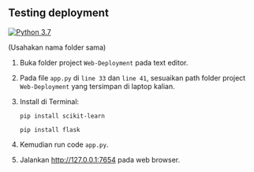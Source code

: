 ## Testing deployment
[![Python 3.7](https://img.shields.io/badge/python-3.7-blue.svg)](https://www.python.org/downloads/release/python-370/)

(Usahakan nama folder sama)
1. Buka folder project `Web-Deployment` pada text editor.
2. Pada file `app.py` di `line 33` dan `line 41`, sesuaikan path folder project `Web-Deployment` yang tersimpan di laptop kalian.
3. Install di Terminal:

    ```
    pip install scikit-learn
    ```
    ```
    pip install flask
    ```

4. Kemudian run code `app.py`.
5. Jalankan http://127.0.0.1:7654 pada web browser.
